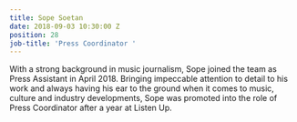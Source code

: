 ```yaml
---
title: Sope Soetan
date: 2018-09-03 10:30:00 Z
position: 28
job-title: 'Press Coordinator '
---
```


With a strong background in music journalism, Sope joined the team as Press Assistant in April 2018. Bringing impeccable attention to detail to his work and always having his ear to the ground when it comes to music, culture and industry developments, Sope was promoted into the role of Press Coordinator after a year at Listen Up.